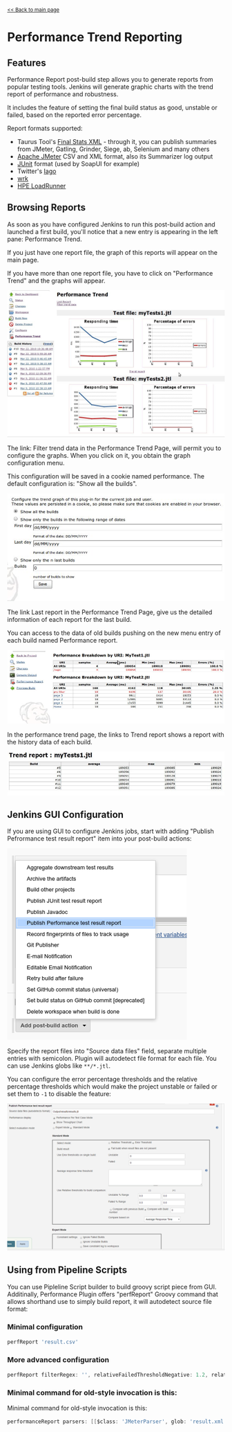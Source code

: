 <small>[<< Back to main page](./)</small>
# Performance Trend Reporting

## Features
Performance Report post-build step allows you to generate reports from popular testing tools. Jenkins will generate graphic charts with the trend report of performance and robustness.

It includes the feature of setting the final build status as good, unstable or failed, based on the reported error percentage.

Report formats supported:
- Taurus Tool's [Final Stats XML](http://gettaurus.org/docs/Reporting/?utm_source=jenkins&utm_medium=link&utm_campaign=wiki#BlazeMeter-Reporter) - through it, you can publish summaries from JMeter, Gatling, Grinder, Siege, ab, Selenium and many others
- [Apache JMeter](https://jmeter.apache.org/) CSV and XML format, also its Summarizer log output
- [JUnit](https://junit.org/junit5/) format (used by SoapUI for example)
- Twitter's [Iago](https://github.com/twitter/iago)
- [wrk](https://github.com/wg/wrk)
- [HPE LoadRunner](https://www.microfocus.com/en-us/products/loadrunner-load-testing/overview)

## Browsing Reports

As soon as you have configured Jenkins to run this post-build action and launched a first build, you'll notice that a new entry is appearing in the left pane: Performance Trend.

If you just have one report file, the graph of this reports will appear on the main page.

If you have more than one report file, you have to click on "Performance Trend" and the graphs will appear.

![](report_trend.jpg)


The link: Filter trend data in the Performance Trend Page, will permit you to configure the graphs. When you click on it, you obtain the graph configuration menu.

This configuration will be saved in a cookie named performance. The default configuration is: "Show all the builds".

![](report_filter.jpg)
         
         
The link Last report in the Performance Trend Page, give us the detailed information of each report for the last build.

You can access to the data of old builds pushing on the new menu entry of each build named Performance report.

![](report_single.jpg)


In the performance trend page, the links to Trend report shows a report with the history data of each build.


![](report_trend_table.jpg)


## Jenkins GUI Configuration

If you are using GUI to configure Jenkins jobs, start with adding "Publish Pefrormance test result report" item into your post-build actions:

![](report_step_choice.png)

Specify the report files into "Source data files" field, separate multiple entries with semicolon. Plugin will autodetect file format for each file. You can use Jenkins globs like `**/*.jtl`.

You can configure the error percentage thresholds and the relative percentage thresholds which would make the project unstable or failed or set them to `-1` to disable the feature:

![](report_constraints.png)

## Using from Pipeline Scripts

You can use Pipleline Script builder to build groovy script piece from GUI. Additinally, Performance Plugin offers "perfReport" Groovy command that allows shorthand use to simply build report, it will autodetect source file format:
 
### Minimal configuration 
```groovy
perfReport 'result.csv'
```

### More advanced configuration
```groovy
perfReport filterRegex: '', relativeFailedThresholdNegative: 1.2, relativeFailedThresholdPositive: 1.89, relativeUnstableThresholdNegative: 1.8, relativeUnstableThresholdPositive: 1.5, sourceDataFiles: 'results.csv'
```

### Minimal command for old-style invocation is this:

Minimal command for old-style invocation is this:

```groovy
performanceReport parsers: [[$class: 'JMeterParser', glob: 'result.xml']], relativeFailedThresholdNegative: 1.2, relativeFailedThresholdPositive: 1.89, relativeUnstableThresholdNegative: 1.8, relativeUnstableThresholdPositive: 1.5
```

